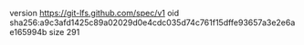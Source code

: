 version https://git-lfs.github.com/spec/v1
oid sha256:a9c3afd1425c89a02029d0e4cdc035d74c761f15dffe93657a3e2e6ae165994b
size 291
